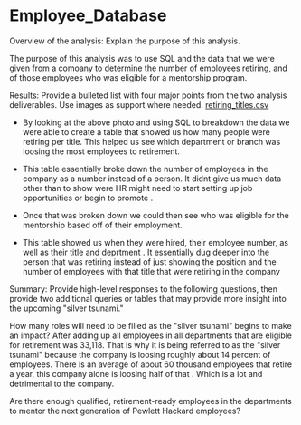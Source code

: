 # Employee_Database

Overview of the analysis: Explain the purpose of this analysis.

The purpose of this analysis was to use SQL and the data that we were given from a comoany to determine the number of employees retiring, and of those employees who was eligible for a mentorship program.


Results: Provide a bulleted list with four major points from the two analysis deliverables. Use images as support where needed.
[retiring_titles.csv](https://github.com/Alexandra-Henthorne/Employee_Database/files/9256573/retiring_titles.csv)

* By looking at the above photo and using SQL to  breakdown the data we were able to create a table that showed us how many people were retiring per title. This helped us see which department or branch was loosing the most employees to retirement. 
* This table essentially broke down the number of employees in the company as a number instead of a person. It didnt give us much data other than to show were HR might need to start setting up job opportunities or begin to promote .

* Once that was broken down we could then see who was eligible for the mentorship based off of their employment. 
* This table showed us when they were hired, their employee number, as well as their title and deprtment . It essentially dug deeper into the person that was retiring instead of just showing the position and the number of employees with that title that were retiring in the company 


Summary: Provide high-level responses to the following questions, then provide two additional queries or tables that may provide more insight into the upcoming "silver tsunami."

How many roles will need to be filled as the "silver tsunami" begins to make an impact?
After adding up all employees in all departments that are eligible for retirement was 33,118. That is why it is being referred to as the "silver tsunami" because the company is loosing roughly about 14 percent of employees. There is an average of about 60 thousand employees that retire a year, this company alone is loosing half of that . Which is a lot and detrimental to the company. 

Are there enough qualified, retirement-ready employees in the departments to mentor the next generation of Pewlett Hackard employees?
